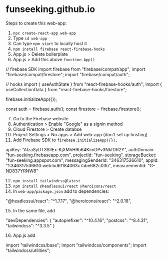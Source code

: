 # funseeking.github.io

Steps to create this web-app:

1. `npx create-react-app web-app`
2. Type `cd web-app`
3. Can type `npm start` to locally host it
4. `npm install firebase react-firebase-hooks`
5. App.js > Delete boilerplate
6. App.js > Add this above `function App()`

// firebase SDK
import firebase from "firebase/compat/app";
import "firebase/compat/firestore";
import "firebase/compat/auth";

// hooks
import { useAuthState } from "react-firebase-hooks/auth";
import { useCollectionData } from "react-firebase-hooks/firestore";

firebase.initializeApp({});

const auth = firebase.auth();
const firestore = firebase.firestore();

7. Go to the Firebase website
8. Authentication > Enable "Google" as a signin method
9. Cloud Firestore > Create databse
10. Project Settings > No apps > Add web-app (don't set up hosting)
11. Add Firebase SDK to `firebase.initializeApp({});`

apiKey: "AIzaSyDT3SlIEx-KjXMhH9b64KimDPv3NkfDR2Y",
authDomain: "fun-seeking.firebaseapp.com",
projectId: "fun-seeking",
storageBucket: "fun-seeking.appspot.com",
messagingSenderId: "346317536610",
appId: "1:346317536610:web:bd6f184063c7abe682c03b",
measurementId: "G-ND837YRNW8"

12. `npm install tailwindcss@latest`
13. `npm install @headlessui/react @heroicons/react`
14. In `web-app/package.json` add to dependencies:

"@headlessui/react": "^1.7.17",
"@heroicons/react": "^2.0.18",

15. In the same file, add

"devDependencies": {
"autoprefixer": "^10.4.16",
"postcss": "^8.4.31",
"tailwindcss": "^3.3.5"
}

16. App.js add

import "tailwindcss/base";
import "tailwindcss/components";
import "tailwindcss/utilities";
